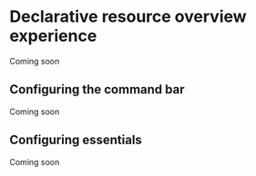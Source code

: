 <a name="declarative-resource-overview-experience"></a>
# Declarative resource overview experience

Coming soon

<a name="declarative-resource-overview-experience-configuring-the-command-bar"></a>
## Configuring the command bar

Coming soon

<a name="declarative-resource-overview-experience-configuring-essentials"></a>
## Configuring essentials

Coming soon